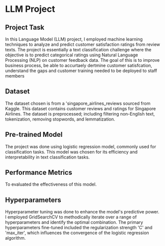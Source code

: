 # LLM Project

## Project Task

In this Language Model (LLM) project, I employed machine learning techniques to analyze and predict customer satisfaction ratings from review texts. The project is essentially a text classification challenge where the objective is to predict categorical ratings using Natural Language Processing (NLP) on customer feedback data. The goal of this is to improve business process, be able to accurtaely dertmine customer satisfcation, understand the gaps and customer training needed to be deployed to staff members 


## Dataset
The dataset chosen is from a 'singapore_airlines_reviews sourced from Kaggle. This dataset contains customer reviews and ratings for Singapore Airlines. The dataset is preprocessed; including filtering non-English text, tokenization, removing stopwords, and lemmatization. 


## Pre-trained Model
The project was done using logistic regression model, commonly used for classification tasks. This model was chosen for its efficiency and interpretability in text classification tasks.


## Performance Metrics
To evaluated the effectiveness of this model. 


## Hyperparameters
Hyperparameter tuning was done to enhance the model's predictive power. I employed GridSearchCV to methodically iterate over a range of hyperparameters and identify the optimal combination. The primary hyperparameters fine-tuned included the regularization strength 'C' and 'max_iter', which influences the convergence of the logistic regression algorithm.


